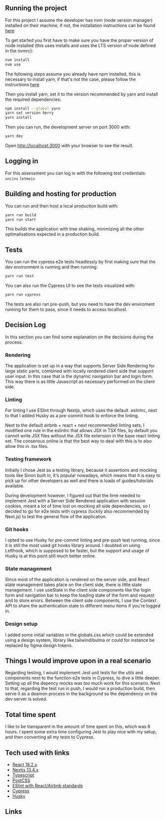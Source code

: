 ## Running the project

For this project I assume the developer has nvm (node version manager) installed on their machine, if not, the installation instructions can be found [here](https://github.com/nvm-sh/nvm#installing-and-updating)

To get started you first have to make sure you have the proper version of node installed (this uses installs and uses the LTS version of node defined in the nvmrc):

```bash
nvm install
nvm use
```

The following steps assume you already have npm installed, this is necessary to install yarn, if that's not the case, please follow the instructions [here](https://docs.npmjs.com/downloading-and-installing-node-js-and-npm)

Then you install yarn, set it to the version recommended by yarn and install the required dependencies:

```bash
npm install --global yarn
yarn set version berry
yarn install
```

Then you can run, the development server on port 3000 with:

```bash
yarn dev
```

Open [http://localhost:3000](http://localhost:3000) with your browser to see the result.

## Logging in

For this assessment you can log in with the following test credentials: `uncinc` `letmein` 

## Building and hosting for production

You can run and then host a local production build with:

```bash
yarn run build
yarn run start
```

This builds the application with tree shaking, minimizing all the other optimalisations expected in a production build.

## Tests

You can run the cypress e2e tests headlessly by first making sure that the dev environment is running and then running:

```bash
yarn run test
```

You can also run the Cypress UI to see the tests visualized with:

```bash
yarn run cypress
```

The tests are also ran pre-push, but you need to have the dev enviroment running for them to pass, since it needs to access localhost.

## Decision Log

In this section you can find some explanation on the decisions during the process.

### Rendering

The application is set up in a way that supports Server Side Rendering for large static parts, combined with locally rendered client side that support user input. In this case that is the dynamic navigation bar and login form. This way there is as little Javascript as necessary performed on the client side.

### Linting

For linting I use ESlint through Nextjs, which uses the default .eslintrc, next to that I added Husky as a pre-commit hook to enforce the linting.

Next to the default airbnb + react + next recommended linting sets, I modified one rule in the eslintrc that allows JSX in TSX files, by default you cannot write JSX files without the JSX file extension in the base react linting set. The consensus online is that the best way to deal with this is to also allow this in .tsx files.

### Testing framework

Initially I chose Jest as a testing library, because it assertions and mocking tools like Sinon built in, it's popular nowadays, which means that it is easy to pick up for other developers as well and there is loads of guides/tutorials available.

During development however, I figured out that the time needed to implement Jest with a Server Side Rendered application with session cookies, meant a lot of time lost on mocking all side dependencies, so I decided to go for e2e tests with cypress (luckily also recommended by Next.js) to test the general flow of the application.

### Git hooks

I opted to use Husky for pre-commit linting and pre-push test running, since it is still the most used git hooks library around. I doubted on using Lefthook, which is supposed to be faster, but the support and usage of Husky is at this point still much better online.

### State management

Since most of the application is rendered on the server side, and React state management takes place on the client side, there is little state management. I use useState in the client side components like the login form and navigation bar to keep the loading state of the form and request and to store errors. Between the client side components, I use the Context API to share the authentication state to different menu items if you're logged in.

### Design setup

I added some initial variables in the globals.css which could be extended using a design system, library like tailwind/bulma or could for instance be replaced by figma design tokens.

## Things I would improve upon in a real scenario

Regarding testing, I would implement Jest unit tests for the utils and components next to the function e2e tests in Cypress, to dive a little deeper. Setting up all the depency mocks was too much work for this scenario. Next to that, regarding the test run in push, I would run a production build, then serve it as a deamon process in the background so the dependency on the dev server is solved.

## Total time spent

I like to be transparent in the amount of time spent on this, which was 8 hours. I spent some extra time configuring Jest to play nice with my setup, and then converting all my tests to Cypress.

## Tech used with links

- [React 18.2.x](https://react.dev/)
- [Nextjs 13.4.x](https://nextjs.org/)
- [Typescript](https://www.typescriptlang.org/)
- [PostCSS](https://postcss.org/)
- [ESlint with React/Airbnb standards](https://eslint.org/)
- [Cypress](https://www.cypress.io/)
- [Husky](https://typicode.github.io/husky)

## Links

